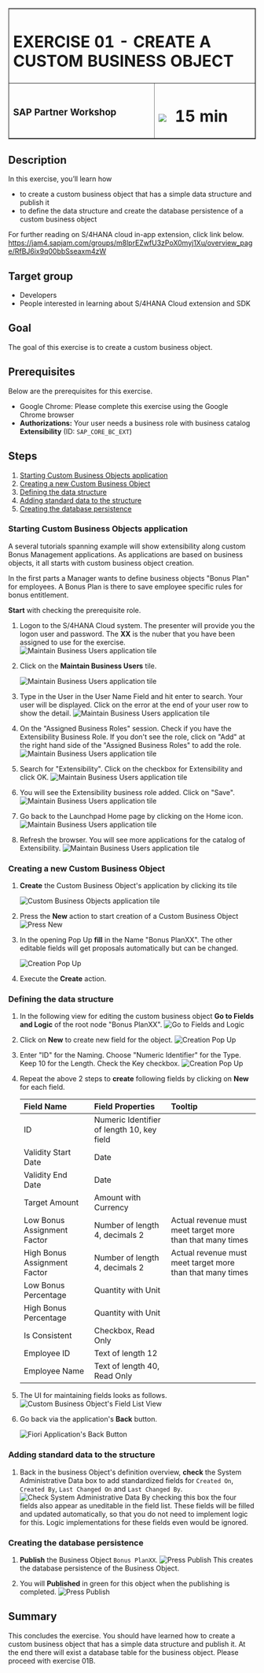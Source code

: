 <table width=100% border=>
<tr><td colspan=2><h1>EXERCISE 01 - CREATE A CUSTOM BUSINESS OBJECT</h1></td></tr>
<tr><td><h3>SAP Partner Workshop</h3></td><td><h1><img src="images/clock.png"> &nbsp;15 min</h1></td></tr>
</table>


## Description
In this exercise, you’ll learn how 

* to create a custom business object that has a simple data structure and publish it
* to define the data structure and create the database persistence of a custom business object


For further reading on S/4HANA cloud in-app extension, click link below.
<https://jam4.sapjam.com/groups/m8lprEZwfU3zPoX0myj1Xu/overview_page/RfBJ6ix9q00bbSseaxm4zW>


## Target group

* Developers
* People interested in learning about S/4HANA Cloud extension and SDK  


## Goal

The goal of this exercise is to create a custom business object.


## Prerequisites
  
Below are the prerequisites for this exercise.

* Google Chrome: Please complete this exercise using the Google Chrome browser
* **Authorizations:** Your user needs a business role with business catalog **Extensibility** (ID: `SAP_CORE_BC_EXT`)


## Steps

1. [Starting Custom Business Objects application](#starting-custom-business-objects-application)
1. [Creating a new Custom Business Object](#creating-a-new-custom-business-object)
1. [Defining the data structure](#defining-the-data-structure)
1. [Adding standard data to the structure](#Adding-standard-data-to-the-structure)
1. [Creating the database persistence](#creating-the-database-persistence)



### <a name="starting-custom-business-objects-application"></a> Starting Custom Business Objects application

A several tutorials spanning example will show extensibility along custom Bonus Management applications.
As applications are based on business objects, it all starts with custom business object creation.

In the first parts a Manager wants to define business objects "Bonus Plan" for employees. A Bonus Plan is there to save employee specific rules for bonus entitlement.

**Start** with checking the prerequisite role.

1. Logon to the S/4HANA Cloud system.  The presenter will provide you the logon user and password.  The **XX** is the nuber that you have been assigned to use for the exercise. ![Maintain Business Users application tile](images/CBO_logon.png)
1. Click on the **Maintain Business Users** tile. 

	![Maintain Business Users application tile](images/tile_mbu.png)
1. Type in the User in the User Name Field and hit enter to search.  Your user will be displayed. Click on the error at the end of your user row to show the detail.  ![Maintain Business Users application tile](images/CBO_userrole1.png) 
1. On the "Assigned Business Roles" session.  Check if you have the Extensibility Business Role.  If you don't see the role, click on "Add" at the right hand side of the "Assigned Business Roles" to add the role.  ![Maintain Business Users application tile](images/CBO_userrole2.png)
1. Search for "Extensibility".  Click on the checkbox for Extensibility and click OK.  ![Maintain Business Users application tile](images/CBO_userrole3.png)
1. You will see the Extensibility business role added.  Click on "Save".  ![Maintain Business Users application tile](images/CBO_userrole4.png)
1. Go back to the Launchpad Home page by clicking on the Home icon.  ![Maintain Business Users application tile](images/FLP_Home.png)
1. Refresh the browser.  You will see more applications for the catalog of Extensibility.  ![Maintain Business Users application tile](images/CBO_extend1.png)

### <a name="creating-a-new-custom-business-object"></a> Creating a new Custom Business Object

1. **Create** the Custom Business Object's application by clicking its tile 

	![Custom Business Objects application tile](images/tile_CBO.png)
1. Press the **New** action to start creation of a Custom Business Object  ![Press New](images/CBO_pressNew.png)
1. In the opening Pop Up **fill** in the Name "Bonus PlanXX". The other editable fields will get proposals automatically but can be changed.  

	![Creation Pop Up](images/CBO_createNew.png) 
1. Execute the **Create** action.

### <a name="defining-the-data-structure"></a> Defining the data structure

1. In the following view for editing the custom business object **Go to Fields and Logic** of the root node "Bonus PlanXX".  ![Go to Fields and Logic](images/CBO_go2FieldsAndLogic_detail.png) 
1. Click on **New** to create new field for the object. ![Creation Pop Up](images/CBO_createNew1.png) 
1. Enter "ID" for the Naming. Choose "Numeric Identifier" for the Type. Keep 10 for the Length. Check the Key checkbox. ![Creation Pop Up](images/CBO_createNew2.png)
1. Repeat the above 2 steps to **create** following fields by clicking on **New** for each field.

	| Field Name     | Field Properties             | Tooltip     |
	| :------------- | :--------------------------- | :-----------|
	| ID             | Numeric Identifier of length 10, key field |             |   
	| Validity Start Date | Date    | |
	| Validity End Date | Date | |   
	| Target Amount | Amount with Currency | |   
	| Low Bonus Assignment Factor | Number of length 4, decimals 2 | Actual revenue must meet target more than that many times |
	| High Bonus Assignment Factor | Number of length 4, decimals 2 | Actual revenue must meet target more than that many times |
	| Low Bonus Percentage | Quantity with Unit | |   
	| High Bonus Percentage | Quantity with Unit  | |
	| Is Consistent | Checkbox, Read Only  | |
	| Employee ID | Text of length 12  | |
	| Employee Name | Text of length 40, Read Only   | |

1. The UI for maintaining fields looks as follows. ![Custom Business Object's Field List View](images/CBO_Fieldlist_partly.png)
1. Go back via the application's **Back** button. 

	![Fiori Application's Back Button](images/AppBackButton.png)


### <a name="Adding-standard-data-to-the-structure"></a> Adding standard data to the structure

1. Back in the business Object's definition overview, **check** the System Administrative Data box to add standardized fields for `Created On`, `Created By`, `Last Changed On` and `Last Changed By`.  ![Check System Administrative Data](images/CBO_checkSysAdminData.png)
	By checking this box the four fields also appear as uneditable in the field list.  These fields will be filled and updated automatically, so that you do not need to implement logic for this. Logic implementations for these fields even would be ignored.

### <a name="creating-the-database-persistence"></a> Creating the database persistence

1. **Publish** the Business Object `Bonus PlanXX`.  ![Press Publish](images/CBO_pressPublish.png)
	This creates the database persistence of the Business Object.
	
1. You will **Published** in green for this object when the publishing is completed. ![Press Publish](images/CBO_complePublish.png)


## Summary
This concludes the exercise. You should have learned how to create a custom business object that has a simple data structure and publish it. At the end there will exist a database table for the business object. Please proceed with exercise 01B.

